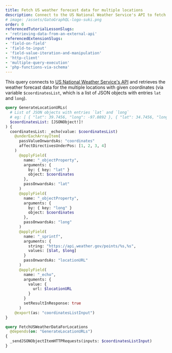 ```yaml
---
title: Fetch US weather forecast data for multiple locations
description: Connect to the US National Weather Service's API to fetch weather forecast data
# image: /assets/GatoGraphQL-logo-suki.png
order: 0
referencedTutorialLessonSlugs:
- 'retrieving-data-from-an-external-api'
referencedExtensionSlugs:
- 'field-on-field'
- 'field-to-input'
- 'field-value-iteration-and-manipulation'
- 'http-client'
- 'multiple-query-execution'
- 'php-functions-via-schema'
---
```


This query connects to [US National Weather Service's API](https://www.weather.gov/documentation/services-web-api) and retrieves the weather forecast data for the multiple locations with given coordinates (via variable `$coordinatesList`, which is a list of JSON objects with entries `lat` and `long`).

```graphql
query GenerateLocationURLs(
  # List of JSON objects with entries `lat` and `long`
  # eg: [ { "lat": 39.7456, "long": -97.0892 }, { "lat": 34.7456, "long": -77.0892 } ]
  $coordinatesList: [JSONObject!]!
) {
  coordinatesList: _echo(value: $coordinatesList)
    @underEachArrayItem(
      passValueOnwardsAs: "coordinates"
      affectDirectivesUnderPos: [1, 2, 3, 4]
    )
      @applyField(
        name: "_objectProperty",
        arguments: {
          by: { key: "lat" }
          object: $coordinates
        },
        passOnwardsAs: "lat"
      )
      @applyField(
        name: "_objectProperty",
        arguments: {
          by: { key: "long" }
          object: $coordinates
        },
        passOnwardsAs: "long"
      )
      @applyField(
        name: "_sprintf",
        arguments: {
          string: "https://api.weather.gov/points/%s,%s",
          values: [$lat, $long]
        }
        passOnwardsAs: "locationURL"
      )
      @applyField(
        name: "_echo",
        arguments: {
          value: {
            url: $locationURL
          }
        }
        setResultInResponse: true
      )
    @export(as: "coordinatesListInput")
}

query FetchUSWeatherDataForLocations
  @depends(on: "GenerateLocationURLs")
{
  _sendJSONObjectItemHTTPRequests(inputs: $coordinatesListInput)
}
```
